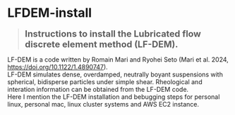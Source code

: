 # LFDEM-install
> <strong style="font-size: 20px;"> Instructions to install the Lubricated flow discrete element method (LF-DEM). </strong>

LF-DEM is a code written by Romain Mari and Ryohei Seto (Mari et al. 2024, https://doi.org/10.1122/1.4890747). <br>
LF-DEM simulates dense, overdamped, neutrally boyant suspensions with spherical, bidisperse particles under simple shear. Rheological and interation information can be obtained from the LF-DEM code.<br>
Here I mention the LF-DEM installation and bebugging steps for personal linux, personal mac, linux cluster systems and AWS EC2 instance.
